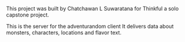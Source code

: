 This project was built by Chatchawan L Suwaratana for Thinkful a solo capstone project.

This is the server for the adventurandom client
It delivers data about monsters, characters, locations and flavor text.
